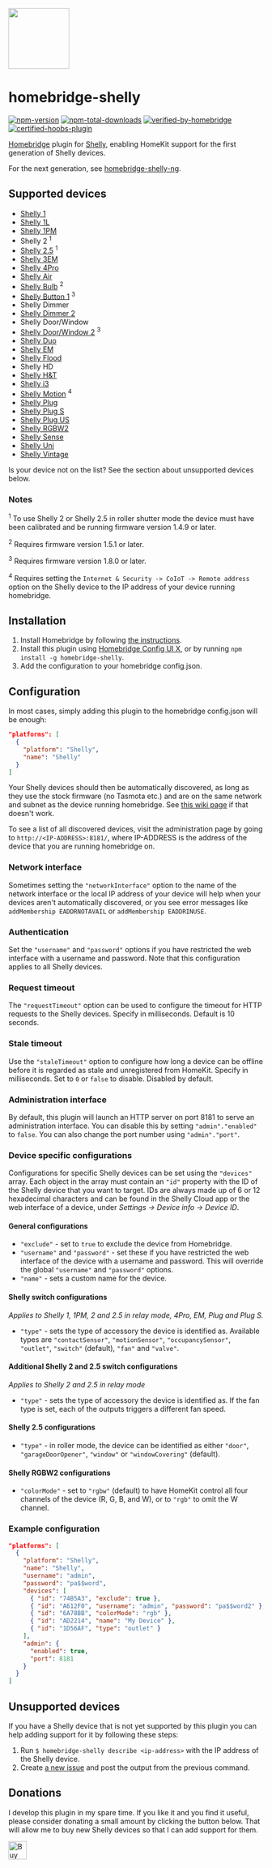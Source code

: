 <a href="https://github.com/alexryd/homebridge-shelly"><img src="homebridge-shelly.png" height="120"></a>

# homebridge-shelly
[![npm-version](https://badgen.net/npm/v/homebridge-shelly)](https://www.npmjs.com/package/homebridge-shelly)
[![npm-total-downloads](https://badgen.net/npm/dt/homebridge-shelly)](https://www.npmjs.com/package/homebridge-shelly)
[![verified-by-homebridge](https://badgen.net/badge/homebridge/verified/purple)](https://github.com/homebridge/homebridge/wiki/Verified-Plugins)
[![certified-hoobs-plugin](https://badgen.net/badge/HOOBS/Certified/yellow)](https://plugins.hoobs.org)

[Homebridge](https://homebridge.io) plugin for [Shelly](https://shelly.cloud),
enabling HomeKit support for the first generation of Shelly devices.

For the next generation, see [homebridge-shelly-ng](https://github.com/alexryd/homebridge-shelly-ng).

## Supported devices
* [Shelly 1](https://shelly.cloud/shelly1-open-source/)
* [Shelly 1L](https://shelly.cloud/products/shelly-1l-single-wire-smart-home-automation-relay/)
* [Shelly 1PM](https://shelly.cloud/shelly-1pm-wifi-smart-relay-home-automation/)
* Shelly 2 <sup>1</sup>
* [Shelly 2.5](https://shelly.cloud/shelly-25-wifi-smart-relay-roller-shutter-home-automation/) <sup>1</sup>
* [Shelly 3EM](https://shelly.cloud/shelly-3-phase-energy-meter-with-contactor-control-wifi-smart-home-automation/)
* [Shelly 4Pro](https://shelly.cloud/shelly-4-pro/)
* [Shelly Air](https://shelly.cloud/products/shelly-air-smart-home-air-purifier/)
* [Shelly Bulb](https://shelly.cloud/shelly-bulb/) <sup>2</sup>
* [Shelly Button 1](https://shelly.cloud/products/shelly-button-1-smart-home-automation-device/) <sup>3</sup>
* Shelly Dimmer
* [Shelly Dimmer 2](https://shelly.cloud/products/shelly-dimmer-2-smart-home-light-contoller/)
* Shelly Door/Window
* [Shelly Door/Window 2](https://shelly.cloud/products/shelly-door-window-2-smart-home-automation-sensor/) <sup>3</sup>
* [Shelly Duo](https://shelly.cloud/wifi-smart-home-automation-shelly-duo/)
* [Shelly EM](https://shelly.cloud/shelly-energy-meter-with-contactor-control-wifi-smart-home-automation/)
* [Shelly Flood](https://shelly.cloud/shelly-flood-and-temperature-sensor-wifi-smart-home-automation/)
* Shelly HD
* [Shelly H&T](https://shelly.cloud/shelly-humidity-and-temperature/)
* [Shelly i3](https://shelly.cloud/products/shelly-i3-smart-home-automation-device/)
* [Shelly Motion](https://shelly.cloud/shelly-motion-smart-home-automation-sensor/) <sup>4</sup>
* [Shelly Plug](https://shelly.cloud/shelly-plug/)
* [Shelly Plug S](https://shelly.cloud/shelly-plug-s/)
* [Shelly Plug US](https://shelly.cloud/products/shelly-plug-us-smart-home-automation-device/)
* [Shelly RGBW2](https://shelly.cloud/wifi-smart-shelly-rgbw-2/)
* [Shelly Sense](https://shelly.cloud/shelly-sense/)
* [Shelly Uni](https://shelly.cloud/products/shelly-uni-smart-home-automation-device/)
* [Shelly Vintage](https://shelly.cloud/wifi-smart-home-automation-shelly-vintage/)

Is your device not on the list? See the section about unsupported devices below.

### Notes
<sup>1</sup> To use Shelly 2 or Shelly 2.5 in roller shutter mode the device
must have been calibrated and be running firmware version 1.4.9 or later.

<sup>2</sup> Requires firmware version 1.5.1 or later.

<sup>3</sup> Requires firmware version 1.8.0 or later.

<sup>4</sup> Requires setting the `Internet & Security -> CoIoT -> Remote
address` option on the Shelly device to the IP address of your device running
homebridge.

## Installation
1. Install Homebridge by following
   [the instructions](https://github.com/homebridge/homebridge/wiki).
2. Install this plugin using [Homebridge Config UI X](https://github.com/oznu/homebridge-config-ui-x), or by running `npm install -g homebridge-shelly`.
3. Add the configuration to your homebridge config.json.

## Configuration
In most cases, simply adding this plugin to the homebridge config.json will be
enough:
```json
"platforms": [
  {
    "platform": "Shelly",
    "name": "Shelly"
  }
]
```
Your Shelly devices should then be automatically discovered, as long as they use the stock firmware (no Tasmota etc.) and are
on the same network and subnet as the device running homebridge. See [this wiki page](https://github.com/alexryd/homebridge-shelly/wiki/Shelly,-CoAP-and-multicast) if that doesn't work.

To see a list of all discovered devices, visit the administration page by going
to `http://<IP-ADDRESS>:8181/`, where IP-ADDRESS is the address of the
device that you are running homebridge on.

### Network interface
Sometimes setting the `"networkInterface"` option to the name of the network
interface or the local IP address of your device will help when your devices
aren't automatically discovered, or you see error messages like
`addMembership EADDRNOTAVAIL` or `addMembership EADDRINUSE`.

### Authentication
Set the `"username"` and `"password"` options if you have restricted the web
interface with a username and password. Note that this configuration applies
to all Shelly devices.

### Request timeout
The `"requestTimeout"` option can be used to configure the timeout for HTTP
requests to the Shelly devices. Specify in milliseconds. Default is 10 seconds.

### Stale timeout
Use the `"staleTimeout"` option to configure how long a device can be offline
before it is regarded as stale and unregistered from HomeKit. Specify in
milliseconds. Set to `0` or `false` to disable. Disabled by default.

### Administration interface
By default, this plugin will launch an HTTP server on port 8181 to serve an
administration interface. You can disable this by setting `"admin"."enabled"`
to `false`. You can also change the port number using `"admin"."port"`.

### Device specific configurations
Configurations for specific Shelly devices can be set using the `"devices"`
array. Each object in the array must contain an `"id"` property with the ID of
the Shelly device that you want to target. IDs are always made up of 6 or 12
hexadecimal characters and can be found in the Shelly Cloud app or the web
interface of a device, under *Settings -> Device info -> Device ID*.

#### General configurations
* `"exclude"` - set to `true` to exclude the device from Homebridge.
* `"username"` and `"password"` - set these if you have restricted the web
  interface of the device with a username and password. This will override the
  global `"username"` and `"password"` options.
* `"name"` - sets a custom name for the device.

#### Shelly switch configurations
*Applies to Shelly 1, 1PM, 2 and 2.5 in relay mode, 4Pro, EM, Plug and Plug S.*
* `"type"` - sets the type of accessory the device is identified as. Available
  types are `"contactSensor"`, `"motionSensor"`, `"occupancySensor"`,
  `"outlet"`, `"switch"` (default), `"fan"` and `"valve"`.

#### Additional Shelly 2 and 2.5 switch configurations
*Applies to Shelly 2 and 2.5 in relay mode*
* `"type"` - sets the type of accessory the device is identified as. If the fan type is set, each of the outputs triggers a different fan speed.

#### Shelly 2.5 configurations
* `"type"` - in roller mode, the device can be identified as either `"door"`,
  `"garageDoorOpener"`, `"window"` or `"windowCovering"` (default).

#### Shelly RGBW2 configurations
* `"colorMode"` - set to `"rgbw"` (default) to have HomeKit control all four
  channels of the device (R, G, B, and W), or to `"rgb"` to omit the W channel.

### Example configuration
```json
"platforms": [
  {
    "platform": "Shelly",
    "name": "Shelly",
    "username": "admin",
    "password": "pa$$word",
    "devices": [
      { "id": "74B5A3", "exclude": true },
      { "id": "A612F0", "username": "admin", "password": "pa$$word2" },
      { "id": "6A78BB", "colorMode": "rgb" },
      { "id": "AD2214", "name": "My Device" },
      { "id": "1D56AF", "type": "outlet" }
    ],
    "admin": {
      "enabled": true,
      "port": 8181
    }
  }
]
```

## Unsupported devices
If you have a Shelly device that is not yet supported by this plugin you can
help adding support for it by following these steps:

1. Run `$ homebridge-shelly describe <ip-address>` with the IP address of the
   Shelly device.
2. Create [a new issue](https://github.com/alexryd/homebridge-shelly/issues)
   and post the output from the previous command.

## Donations
I develop this plugin in my spare time. If you like it and you find it useful,
please consider donating a small amount by clicking the button below. That will
allow me to buy new Shelly devices so that I can add support for them.

<a href='https://ko-fi.com/S6S3ZKXP' target='_blank'><img height='36' style='border:0px;height:36px;' src='https://az743702.vo.msecnd.net/cdn/kofi1.png?v=2' border='0' alt='Buy Me a Coffee at ko-fi.com' /></a>
